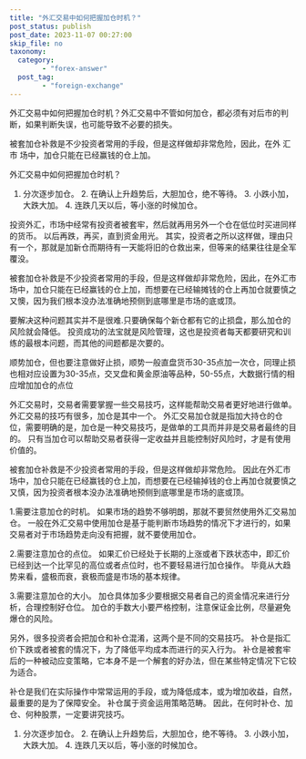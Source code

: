 ```yaml
---
title: "外汇交易中如何把握加仓时机？"
post_status: publish
post_date: 2023-11-07 00:27:00
skip_file: no
taxonomy:
  category:
        - "forex-answer"
  post_tag:
        - "foreign-exchange"
---
```


外汇交易中如何把握加仓时机？外汇交易中不管如何加仓，都必须有对后市的判断，如果判断失误，也可能导致不必要的损失。

被套加仓补救是不少投资者常用的手段，但是这样做却非常危险，因此，在外 汇市 场中，加仓只能在已经赢钱的仓上加。

外汇交易中如何把握加仓时机？

1. 分次逐步加仓。 2. 在确认上升趋势后，大胆加仓，绝不等待。 3. 小跌小加，大跌大加。 4. 连跌几天以后，等小涨的时候加仓。

投资外汇，市场中经常有投资者被套牢，然后就再用另外一个仓在低位时买进同样的货币。 以后再跌，再买，直到资金用光。 其实，投资者之所以这样做，理由只有一个，那就是加新仓而期待有一天能将旧的仓救出来，但等来的结果往往是全军覆没。

被套加仓补救是不少投资者常用的手段，但是这样做却非常危险，因此，在外汇市场中，加仓只能在已经赢钱的仓上加，而想要在已经输摊钱的仓上再加仓就要慎之又懊，因为我们根本没办法准确地预侧到底哪里是市场的底或顶。

要解决这种问题其实并不是很难.只要确保每个新仓都有它的止损盘，那么加仓的风险就会降低。 投资成功的法宝就是风险管理，这也是投资者每天都要研究和训练的最根本问题，而其他的间题都是次要的。

顺势加仓，但也要注意做好止损，顺势一般直盘货币30-35点加一次仓，同理止损也相对应设置为30-35点，交叉盘和黄金原油等品种，50-55点，大数据行情的相应增加加仓的点位

外汇交易时，交易者需要掌握一些交易技巧，这样能帮助交易者更好地进行做单。 外汇交易的技巧有很多，加仓是其中一个。 外汇交易加仓就是指加大持仓的仓位，需要明确的是，加仓是一种交易技巧，是做单的工具而并非是交易者最终的目的。 只有当加仓可以帮助交易者获得一定收益并且能控制好风险时，才是有使用价值的。

被套加仓补救是不少投资者常用的手段，但是这样做却非常危险。 因此在外汇市场中，加仓只能在已经赢钱的仓上加，而想要在已经输掉钱的仓上再加仓就要慎之又慎，因为投资者根本没办法准确地预侧到底哪里是市场的底或顶。

1.需要注意加仓的时机。 如果市场的趋势不够明朗，那就不要贸然使用外汇交易加仓。 一般在外汇交易中使用加仓是基于能判断市场趋势的情况下才进行的，如果交易者对于市场趋势走向没有把握，就不要使用加仓。

2.需要注意加仓的点位。 如果汇价已经处于长期的上涨或者下跌状态中，即汇价已经到达一个比罕见的高位或者点位时，也不要轻易进行加仓操作。 毕竟从大趋势来看，盛极而衰，衰极而盛是市场的基本规律。

3.需要注意加仓的大小。 加仓具体加多少要根据交易者自己的资金情况来进行分析，合理控制好仓位。 加仓的手数大小要严格控制，注意保证金比例，尽量避免爆仓的风险。

另外，很多投资者会把加仓和补仓混淆，这两个是不同的交易技巧。 补仓是指汇价下跌或者被套的情况下，为了降低平均成本而进行的买入行为。 补仓是被套牢后的一种被动应变策略，它本身不是一个解套的好办法，但在某些特定情况下它较为适合。

补仓是我们在实际操作中常常运用的手段，或为降低成本，或为增加收益，自然，最重要的是为了保障安全。 补仓属于资金运用策略范畴。 因此，在何时补仓、加仓、何种股票，一定要讲究技巧。

1. 分次逐步加仓。 2. 在确认上升趋势后，大胆加仓，绝不等待。 3. 小跌小加，大跌大加。 4. 连跌几天以后，等小涨的时候加仓。

